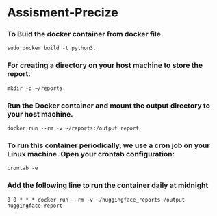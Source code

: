 # Assisment-Precize 
### To Buid the docker container from docker file.
```
sudo docker build -t python3.
```
### For creating a directory on your host machine to store the report.
```
mkdir -p ~/reports
```
### Run the Docker container and mount the output directory to your host machine.
```
docker run --rm -v ~/reports:/output report
```
### To run this container periodically, we use a cron job on your Linux machine. Open your crontab configuration:
```
crontab -e
```
### Add the following line to run the container daily at midnight
```
0 0 * * * docker run --rm -v ~/huggingface_reports:/output huggingface-report
```
